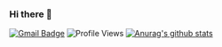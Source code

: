 ### Hi there 👋

<!--
**iBrunoManoel/iBrunoManoel** is a ✨ _special_ ✨ repository because its `README.md` (this file) appears on your GitHub profile.

Here are some ideas to get you started:

- 🔭 I’m currently studing on IFPE (Federal Institute of Pernambuco)  ...
- 👯 I’m looking to collaborate on IFparking https://github.com/LucasFelinto/ifparking
- 📫 How to reach me: https://www.linkedin.com/in/bruno-manoel-2333001b8/ brunomanoel2019.2019@gmail.com
- ⚡ Fun fact: ...
-->
[![Gmail Badge](https://img.shields.io/badge/-brunomanoel2019.2019@gmail.com-c14438?style=flat&logo=Gmail&logoColor=white)](mailto:brunomanoel2019.2019@gmail.com "Connect via Email")
 ![Profile Views](https://komarev.com/ghpvc/?username=iBrunoManoel&color=7802aa)
 [![Anurag's github stats](https://github-readme-stats.vercel.app/api?username=iBrunoManoel&count_private=true&hide=stars&show_icons=true&theme=buefy)](https://github.com/iBrunoManoel)
